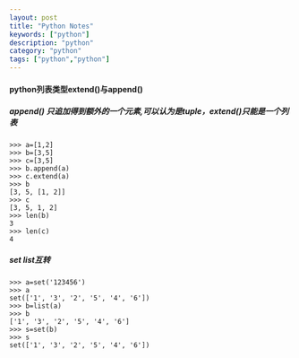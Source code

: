 ```yaml
---
layout: post
title: "Python Notes"
keywords: ["python"]
description: "python"
category: "python"
tags: ["python","python"]
---
```


#### python列表类型extend()与append()

##### append() 只追加得到额外的一个元素,可以认为是tuple，extend()只能是一个列表

```
>>> a=[1,2]
>>> b=[3,5]
>>> c=[3,5]
>>> b.append(a)
>>> c.extend(a)
>>> b
[3, 5, [1, 2]]
>>> c
[3, 5, 1, 2]
>>> len(b)
3
>>> len(c)
4
```

##### set list互转

```
>>> a=set('123456')
>>> a
set(['1', '3', '2', '5', '4', '6'])
>>> b=list(a)
>>> b
['1', '3', '2', '5', '4', '6']
>>> s=set(b)
>>> s
set(['1', '3', '2', '5', '4', '6'])
```
